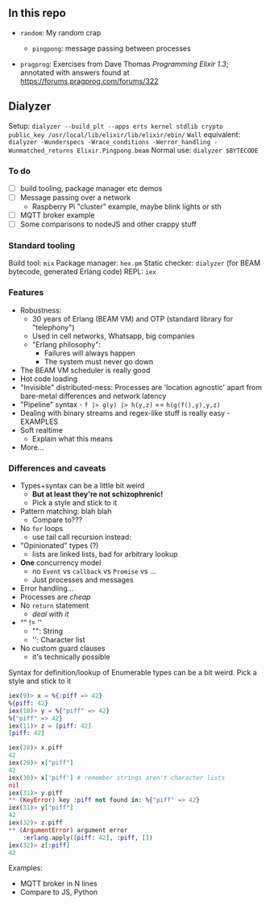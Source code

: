 ## In this repo
- `random`: My random crap
    - `pingpong`: message passing between processes

- `pragprog`: Exercises from Dave Thomas _Programming Elixir 1.3_; annotated with answers found at https://forums.pragprog.com/forums/322

## Dialyzer
Setup: `dialyzer --build_plt --apps erts kernel stdlib crypto public_key /usr/local/lib/elixir/lib/elixir/ebin/`
`Wall` equivalent: `dialyzer -Wunderspecs -Wrace_conditions -Werror_handling -Wunmatched_returns Elixir.Pingpong.beam`
Normal use: `dialyzer $BYTECODE`

### To do
- [ ] build tooling, package manager etc demos
- [ ] Message passing over a network
    - Raspberry Pi "cluster" example, maybe blink lights or sth
- [ ] MQTT broker example
- [ ] Some comparisons to nodeJS and other crappy stuff

### Standard tooling
Build tool: `mix`
Package manager: `hex.pm`
Static checker: `dialyzer` (for BEAM bytecode, generated Erlang code)
REPL: `iex`

### Features
- Robustness: 
    - 30 years of Erlang (BEAM VM) and OTP (standard library for "telephony")
    - Used in cell networks, Whatsapp, big companies
    - "Erlang philosophy":
        - Failures will always happen
        - The system must never go down
- The BEAM VM scheduler is really good
- Hot code loading
- "Invisible" distributed-ness: Processes are 'location agnostic' apart from bare-metal differences and network latency
- "Pipeline" syntax
        - `f |> g(y) |> h(y,z)` == `h(g(f(),y),y,z)`
- Dealing with binary streams and regex-like stuff is really easy
        - EXAMPLES
- Soft realtime
    - Explain what this means
- More...

### Differences and caveats
- Types+syntax can be a little bit weird
    - **But at least they're not schizophrenic!** 
    - Pick a style and stick to it
- Pattern matching: blah blah
    - Compare to???
- No `for` loops
    - use tail call recursion instead:
- "Opinionated" types (?)
    - lists are linked lists, bad for arbitrary lookup
- **One** concurrency model
    - no `Event` vs `callback` vs `Promise` vs ...
    - Just processes and messages
- Error handling...
- Processes are *cheap*
- No `return` statement
    - *deal with it*
- "" != ''
    - "": String
    - '': Character list
- No custom guard clauses
    - it's technically possible
    

Syntax for definition/lookup of Enumerable types can be a bit weird. Pick a style and stick to it

````elixir
iex(9)> x = %{:piff => 42}
%{piff: 42}
iex(10)> y = %{"piff" => 42}
%{"piff" => 42}
iex(11)> z = [piff: 42] 
[piff: 42]

iex(28)> x.piff
42
iex(29)> x["piff"]
42
iex(30)> x['piff'] # remember strings aren't character lists
nil
iex(31)> y.piff
** (KeyError) key :piff not found in: %{"piff" => 42}
iex(31)> y["piff"]
42
iex(32)> z.piff
** (ArgumentError) argument error
    :erlang.apply([piff: 42], :piff, [])
iex(32)> z[:piff]
42
````

Examples:
- MQTT broker in N lines
- Compare to JS, Python
